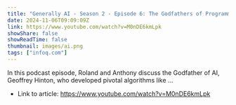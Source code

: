 ```yaml
---
title: "Generally AI - Season 2 - Episode 6: The Godfathers of Programming and AI"
date: 2024-11-06T09:09:09Z
link: https://www.youtube.com/watch?v=M0nDE6kmLpk
showShare: false
showReadTime: false
thumbnail: images/ai.png
tags: ["infoq.com"]
---
```

In this podcast episode, Roland and Anthony discuss the Godfather of AI, Geoffrey Hinton, who developed pivotal algorithms like ...

- Link to article: https://www.youtube.com/watch?v=M0nDE6kmLpk